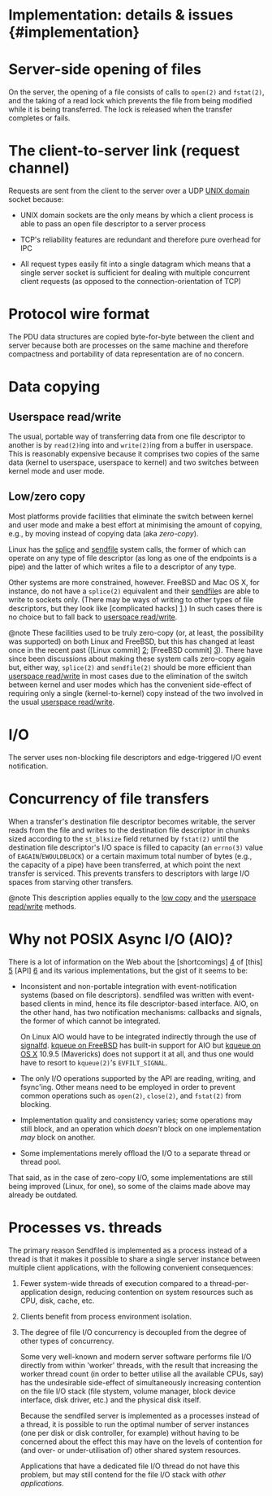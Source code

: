 # Implementation: details & issues {#implementation}

<h1 id="opening_files">Server-side opening of files</h1>

On the server, the opening of a file consists of calls to `open(2)` and `fstat(2)`, and
the taking of a read lock which prevents the file from being modified while it
is being transferred. The lock is released when the transfer completes or fails.

# The client-to-server link (request channel)

Requests are sent from the client to the server over a UDP [UNIX domain][unix]
socket because:

* UNIX domain sockets are the only means by which a client process is able to
  pass an open file descriptor to a server process

* TCP's reliability features are redundant and therefore pure overhead for IPC

* All request types easily fit into a single datagram which means that a single
  server socket is sufficient for dealing with multiple concurrent client
  requests (as opposed to the connection-orientation of TCP)

# Protocol wire format

The PDU data structures are copied byte-for-byte between the client and server
because both are processes on the same machine and therefore compactness and
portability of data representation are of no concern.

<h1 id="data_copying">Data copying</h1>

<h2 id="userspace_read_write">Userspace read/write</h2>

The usual, portable way of transferring data from one file descriptor to another
is by `read(2)`ing into and `write(2)`ing from a buffer in userspace. This is
reasonably expensive because it comprises two copies of the same data (kernel to
userspace, userspace to kernel) and two switches between kernel mode and user
mode.

<h2 id="low_copy">Low/zero copy</h2>

Most platforms provide facilities that eliminate the switch between kernel and
user mode and make a best effort at minimising the amount of copying, e.g., by
moving instead of copying data (aka *zero-copy*).

Linux has the [splice] and [sendfile][sendfile_linux] system calls, the former
of which can operate on any type of file descriptor (as long as one of the
endpoints is a pipe) and the latter of which writes a file to a descriptor of
any type.

Other systems are more constrained, however. FreeBSD and Mac OS X, for instance,
do not have a `splice(2)` equivalent and their [sendfile][sendfile_freebsd]s are
able to write to sockets only. (There may be ways of writing to other types of
file descriptors, but they look like [complicated hacks] [1].) In such cases
there is no choice but to fall back to [userspace
read/write][userspace_read_write].

@note These facilities used to be truly zero-copy (or, at least, the possibility
was supported) on both Linux and FreeBSD, but this has changed at least once in
the recent past ([Linux commit] [2]; [FreeBSD commit] [3]). There have since
been discussions about making these system calls zero-copy again but, either
way, `splice(2)` and `sendfile(2)` should be more efficient than [userspace
read/write][userspace_read_write] in most cases due to the elimination of the
switch between kernel and user modes which has the convenient side-effect of
requiring only a single (kernel-to-kernel) copy instead of the two involved in
the usual [userspace read/write][userspace_read_write].

# I/O

The server uses non-blocking file descriptors and edge-triggered I/O event
notification.

<h1 id="transfer_concurrency">Concurrency of file transfers</h1>

When a transfer's destination file descriptor becomes writable, the server reads
from the file and writes to the destination file descriptor in chunks sized
according to the `st_blksize` field returned by `fstat(2)` until the destination
file descriptor's I/O space is filled to capacity (an `errno(3)` value of
`EAGAIN`/`EWOULDBLOCK`) or a certain maximum total number of bytes (e.g., the
capacity of a pipe) have been transferred, at which point the next transfer is
serviced. This prevents transfers to descriptors with large I/O spaces from
starving other transfers.

@note This description applies equally to the [low copy][low_copy] and the
[userspace read/write][userspace_read_write] methods.

# Why not POSIX Async I/O (AIO)?

There is a lot of information on the Web about the [shortcomings] [4] of [this]
[5] [API] [6] and its various implementations, but the gist of it seems to be:

  * Inconsistent and non-portable integration with event-notification systems
    (based on file descriptors). sendfiled was written with event-based
    clients in mind, hence its file descriptor-based interface. AIO, on the
    other hand, has two notification mechanisms: callbacks and signals, the
    former of which cannot be integrated.

    On Linux AIO would have to be integrated indirectly through the use of
    [signalfd]. [kqueue on FreeBSD][kqueue_freebsd] has built-in support for AIO
    but [kqueue on OS X][kqueue_osx] 10.9.5 (Mavericks) does not support it at
    all, and thus one would have to resort to `kqueue(2)`'s `EVFILT_SIGNAL`.

  * The only I/O operations supported by the API are reading, writing, and
    fsync'ing. Other means need to be employed in order to prevent common
    operations such as `open(2)`, `close(2)`, and `fstat(2)` from blocking.

  * Implementation quality and consistency varies; some operations may still
    block, and an operation which *doesn't* block on one implementation *may*
    block on another.

  * Some implementations merely offload the I/O to a separate thread or thread
    pool.


That said, as in the case of zero-copy I/O, some implementations are still being
improved (Linux, for one), so some of the claims made above may already be
outdated.

<h1 id="processes">Processes vs. threads</h1>

The primary reason Sendfiled is implemented as a process instead of a thread is
that it makes it possible to share a single server instance between multiple
client applications, with the following convenient consequences:

1. Fewer system-wide threads of execution compared to a thread-per-application
   design, reducing contention on system resources such as CPU, disk, cache,
   etc.

2. Clients benefit from process environment isolation.

3. The degree of file I/O concurrency is decoupled from the degree of other
   types of concurrency.

   Some very well-known and modern server software performs file I/O directly
   from within 'worker' threads, with the result that increasing the worker
   thread count (in order to better utilise all the available CPUs, say) has the
   undesirable side-effect of simultaneously increasing contention on the file
   I/O stack (file stystem, volume manager, block device interface, disk driver,
   etc.) and the physical disk itself.

   Because the sendfiled server is implemented as a processes instead of a
   thread, it is possible to run the optimal number of server instances (one per
   disk or disk controller, for example) without having to be concerned about
   the effect this may have on the levels of contention for (and over- or
   under-utilisation of) other shared system resources.

   Applications that have a dedicated file I/O thread do not have this problem,
   but may still contend for the file I/O stack with *other applications*.

  [status_channel]: messages.html#status_channel
  [data_channel]: messages.html#data_channel
  [sending_headers]: messages.html#sending_headers
  [data_copying]: implementation.html#data_copying
  [userspace_read_write]: implementation.html#userspace_read_write "Userspace read/write"
  [low_copy]: implementation.html#low_copy
  [read_file]: messages.html#read_file "Read File Request"
  [send_file]: messages.html#send_file "Send File Request"
  [send_open_file]: messages.html#send_open_file "Send Open File Request"
  [file_info]: messages.html#file_info "File Information Message"
  [open_file_info]: messages.html#open_file_info "Open File Information Message"
  [transfer_status]: messages.html#transfer_status "Transfer Status Message"
  [1]: http://adrianchadd.blogspot.com/2013/12/experimenting-with-zero-copy-network-io.html
  [2]: https://git.kernel.org/cgit/linux/kernel/git/stable/linux-stable.git/commit/?id=485ddb4b9741bafb70b22e5c1f9b4f37dc3e85bd
  [3]: https://svnweb.freebsd.org/base?view=revision&revision=255608
  [4]: http://neugierig.org/software/blog/2011/12/nonblocking-disk-io.html
  [5]: http://bert-hubert.blogspot.com/2012/05/on-linux-asynchronous-file-io.html
  [6]: http://blog.libtorrent.org/2012/10/asynchronous-disk-io/
  [unix]: http://linux.die.net/man/7/unix "unix(7)"
  [signalfd]: http://linux.die.net/man/2/signalfd "signalfd(2)"
  [splice]: http://linux.die.net/man/2/splice "splice(2)"
  [sendfile_linux]: http://linux.die.net/man/2/sendfile "sendfile(2) on Linux"
  [sendfile_freebsd]: https://www.freebsd.org/cgi/man.cgi?query=sendfile "sendfile(2) on FreeBSD"
  [epoll]: http://linux.die.net/man/7/epoll "epoll(7)"
  [kqueue]: https://www.freebsd.org/cgi/man.cgi?query=kqueue "kqueue(2)"
  [kqueue_freebsd]: https://www.freebsd.org/cgi/man.cgi?query=kqueue "kqueue(2)"
  [kqueue_osx]: https://developer.apple.com/library/Mac/documentation/Darwin/Reference/ManPages/man2/kqueue.2.html "kqueue(2)"